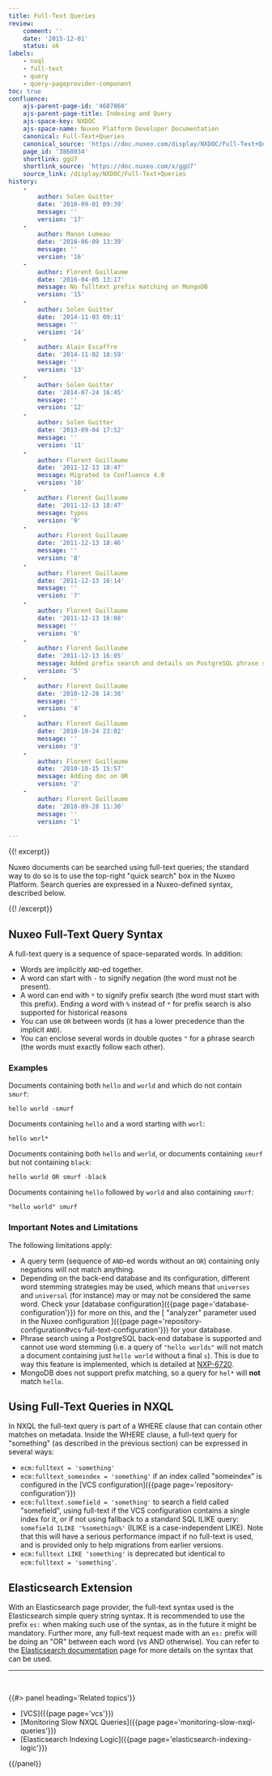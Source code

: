```yaml
---
title: Full-Text Queries
review:
    comment: ''
    date: '2015-12-01'
    status: ok
labels:
    - nxql
    - full-text
    - query
    - query-pageprovider-component
toc: true
confluence:
    ajs-parent-page-id: '4687860'
    ajs-parent-page-title: Indexing and Query
    ajs-space-key: NXDOC
    ajs-space-name: Nuxeo Platform Developer Documentation
    canonical: Full-Text+Queries
    canonical_source: 'https://doc.nuxeo.com/display/NXDOC/Full-Text+Queries'
    page_id: '3868034'
    shortlink: ggU7
    shortlink_source: 'https://doc.nuxeo.com/x/ggU7'
    source_link: /display/NXDOC/Full-Text+Queries
history:
    - 
        author: Solen Guitter
        date: '2016-09-01 09:39'
        message: ''
        version: '17'
    - 
        author: Manon Lumeau
        date: '2016-06-09 13:39'
        message: ''
        version: '16'
    - 
        author: Florent Guillaume
        date: '2016-04-05 13:17'
        message: No fulltext prefix matching on MongoDB
        version: '15'
    - 
        author: Solen Guitter
        date: '2014-11-03 09:11'
        message: ''
        version: '14'
    - 
        author: Alain Escaffre
        date: '2014-11-02 18:59'
        message: ''
        version: '13'
    - 
        author: Solen Guitter
        date: '2014-07-24 16:45'
        message: ''
        version: '12'
    - 
        author: Solen Guitter
        date: '2013-09-04 17:52'
        message: ''
        version: '11'
    - 
        author: Florent Guillaume
        date: '2011-12-13 18:47'
        message: Migrated to Confluence 4.0
        version: '10'
    - 
        author: Florent Guillaume
        date: '2011-12-13 18:47'
        message: typos
        version: '9'
    - 
        author: Florent Guillaume
        date: '2011-12-13 18:46'
        message: ''
        version: '8'
    - 
        author: Florent Guillaume
        date: '2011-12-13 16:14'
        message: ''
        version: '7'
    - 
        author: Florent Guillaume
        date: '2011-12-13 16:08'
        message: ''
        version: '6'
    - 
        author: Florent Guillaume
        date: '2011-12-13 16:05'
        message: Added prefix search and details on PostgreSQL phrase search.
        version: '5'
    - 
        author: Florent Guillaume
        date: '2010-12-28 14:38'
        message: ''
        version: '4'
    - 
        author: Florent Guillaume
        date: '2010-10-24 23:02'
        message: ''
        version: '3'
    - 
        author: Florent Guillaume
        date: '2010-10-15 15:57'
        message: Adding doc on OR
        version: '2'
    - 
        author: Florent Guillaume
        date: '2010-09-28 11:30'
        message: ''
        version: '1'

---
```

{{! excerpt}}

Nuxeo documents can be searched using full-text queries; the standard way to do so is to use the top-right "quick search" box in the Nuxeo Platform. Search queries are expressed in a Nuxeo-defined syntax, described below.

{{! /excerpt}}

## Nuxeo Full-Text Query Syntax

A full-text query is a sequence of space-separated words. In addition:

*   Words are implicitly `AND`-ed together.
*   A word can start with `-` to signify negation (the word must not be present).
*   A word can end with `*` to signify prefix search (the word must start with this prefix).
    Ending a word with `%` instead of `*` for prefix search is also supported for historical reasons
*   You can use `OR` between words (it has a lower precedence than the implicit `AND`).
*   You can enclose several words in double quotes `"` for a phrase search (the words must exactly follow each other).

### Examples

Documents containing both `hello` and `world` and which do not contain `smurf`:

```
hello world -smurf

```

Documents containing `hello` and a word starting with `worl`:

```
hello worl*

```

Documents containing both `hello` and `world`, or documents containing `smurf` but not containing `black`:

```
hello world OR smurf -black

```

Documents containing `hello` followed by `world` and also containing `smurf`:

```
"hello world" smurf

```

### Important Notes and Limitations

The following limitations apply:

*   A query term (sequence of `AND`-ed words without an `OR`) containing only negations will not match anything.
*   Depending on the back-end database and its configuration, different word stemming strategies may be used, which means that `universes` and `universal` (for instance) may or may not be considered the same word. Check your [database configuration]({{page page='database-configuration'}}) for more on this, and the [ "analyzer" parameter used in the Nuxeo configuration ]({{page page='repository-configuration#vcs-full-text-configuration'}}) for your database.
*   Phrase search using a PostgreSQL back-end database is supported and cannot use word stemming (i.e. a query of `"hello worlds"` will not match a document containing just `hello world` without a final `s`). This is due to way this feature is implemented, which is detailed at [NXP-6720](https://jira.nuxeo.com/browse/NXP-6720).
*   MongoDB does not support prefix matching, so a query for `hel*` will **not** match `hello`.

## Using Full-Text Queries in NXQL

In NXQL the full-text query is part of a WHERE clause that can contain other matches on metadata. Inside the WHERE clause, a full-text query for "something" (as described in the previous section) can be expressed in several ways:

*   `ecm:fulltext = 'something'`
*   `ecm:fulltext_someindex = 'something'` if an index called "someindex" is configured in the [VCS configuration]({{page page='repository-configuration'}})
*   `ecm:fulltext.somefield = 'something'` to search a field called "somefield", using full-text if the VCS configuration contains a single index for it, or if not using fallback to a standard SQL ILIKE query: `somefield ILIKE '%something%'` (ILIKE is a case-independent LIKE). Note that this will have a serious performance impact if no full-text is used, and is provided only to help migrations from earlier versions.
*   `ecm:fulltext LIKE 'something'` is deprecated but identical to `ecm:fulltext = 'something'`.

## Elasticsearch Extension

With an Elasticsearch page provider, the full-text syntax used is the Elasticsearch simple query string syntax. It is recommended to use the prefix `es:` when making such use of the syntax, as in the future it might be mandatory. Further more, any full-text request made with an `es:` prefix will be doing an "OR" between each word (vs AND otherwise). You can refer to the [Elasticsearch documentation](http://www.elasticsearch.org/guide/en/elasticsearch/reference/current/query-dsl-simple-query-string-query.html#_simple_query_string_syntax) page for more details on the syntax that can be used.

* * *

&nbsp;

<div class="row" data-equalizer data-equalize-on="medium"><div class="column medium-6">{{#> panel heading='Related topics'}}

*   [VCS]({{page page='vcs'}})
*   [Monitoring Slow NXQL Queries]({{page page='monitoring-slow-nxql-queries'}})
*   [Elasticsearch Indexing Logic]({{page page='elasticsearch-indexing-logic'}})

{{/panel}}</div><div class="column medium-6">

&nbsp;

</div></div>